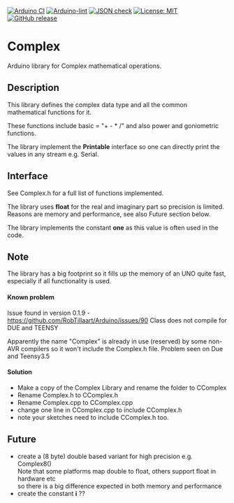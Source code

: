 
[![Arduino CI](https://github.com/RobTillaart/Complex/workflows/Arduino%20CI/badge.svg)](https://github.com/marketplace/actions/arduino_ci)
[![Arduino-lint](https://github.com/RobTillaart/Complex/actions/workflows/arduino-lint.yml/badge.svg)](https://github.com/RobTillaart/Complex/actions/workflows/arduino-lint.yml)
[![JSON check](https://github.com/RobTillaart/Complex/actions/workflows/jsoncheck.yml/badge.svg)](https://github.com/RobTillaart/Complex/actions/workflows/jsoncheck.yml)
[![License: MIT](https://img.shields.io/badge/license-MIT-green.svg)](https://github.com/RobTillaart/Complex/blob/master/LICENSE)
[![GitHub release](https://img.shields.io/github/release/RobTillaart/Complex.svg?maxAge=3600)](https://github.com/RobTillaart/Complex/releases)


# Complex

Arduino library for Complex mathematical operations.


## Description

This library defines the complex data type and all the common mathematical functions for it.

These functions include basic = "+ - \* /" and also power and goniometric functions.

The library implement the **Printable** interface so one can directly print the values
in any stream e.g. Serial.


## Interface

See Complex.h for a full list of functions implemented.

The library uses **float** for the real and imaginary part so precision is limited.
Reasons are memory and performance, see also Future section below.

The library implements the constant **one** as this value is often used in the code.


## Note

The library has a big footprint so it fills up the memory of an UNO quite fast,
especially if all functionality is used.


#### Known problem

Issue found in version 0.1.9 - https://github.com/RobTillaart/Arduino/issues/90
Class does not compile for DUE and TEENSY

Apparently the name "Complex" is already in use (reserved) by some non-AVR compilers 
so it won't include the Complex.h file. Problem seen on Due and Teensy3.5


#### Solution

- Make a copy of the Complex Library and rename the folder to CComplex
- Rename Complex.h to CComplex.h
- Rename Complex.cpp to CComplex.cpp
- change one line in CComplex.cpp to include CComplex.h
- note your sketches need to include CComplex.h too.


## Future

- create a (8 byte) double based variant for high precision e.g. Complex8()  
Note that some platforms map double to float, others support float in hardware etc  
so there is a big difference expected in both memory and performance
- create the constant **i** ??


